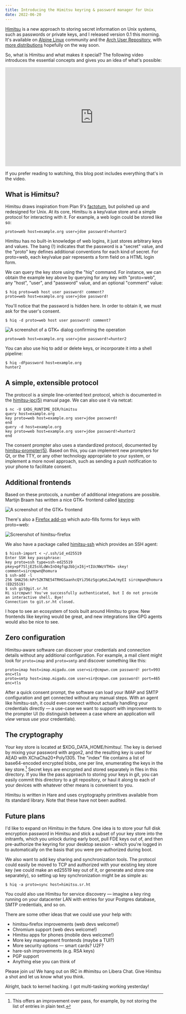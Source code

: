 ```yaml
---
title: Introducing the Himitsu keyring & password manager for Unix
date: 2022-06-20
---
```


[Himitsu] is a new approach to storing secret information on Unix systems, such
as passwords or private keys, and I released version 0.1 this morning. It's
available on [Alpine Linux] community and the [Arch User Repository], with [more
distributions] hopefully on the way soon.

[Himitsu]: https://himitsustore.org
[Alpine Linux]: https://wiki.alpinelinux.org/wiki/Himitsu
[Arch User Repository]: https://wiki.archlinux.org/title/Himitsu
[more distributions]: https://repology.org/project/himitsu/versions

So, what is Himitsu and what makes it special? The following video introduces
the essential concepts and gives you an idea of what's possible:

<iframe title="Introduction to the Himitsu secret key store" src="https://spacepub.space/videos/embed/5f9e5407-64a6-4776-9175-de744f2e7bc4" allowfullscreen="" sandbox="allow-same-origin allow-scripts allow-popups" width="560" height="315" frameborder="0"></iframe>

If you prefer reading to watching, this blog post includes everything that's in
the video.

## What is Himitsu?

Himitsu draws inspiration from Plan 9's [factotum], but polished up and
redesigned for Unix. At its core, Himitsu is a key/value store and a simple
protocol for interacting with it. For example, a web login could be stored like
so:

[factotum]: http://man.9front.org/4/factotum

```
proto=web host=example.org user=jdoe password!=hunter2
```

Himitsu has no built-in knowledge of web logins, it just stores arbitrary keys
and values. The bang (!) indicates that the password is a "secret" value, and
the "proto" key defines additional conventions for each kind of secret. For
proto=web, each key/value pair represents a form field on a HTML login form.

We can query the key store using the "hiq" command. For instance, we can obtain
the example key above by querying for any key with "proto=web", any "host",
"user", and "password" value, and an optional "comment" value:

```
$ hiq proto=web host user password! comment?
proto=web host=example.org user=jdoe password!
```

You'll notice that the password is hidden here. In order to obtain it, we must
ask for the user's consent.

```
$ hiq -d proto=web host user password! comment?
```

![A screenshot of a GTK+ dialog confirming the operation](https://l.sr.ht/aTfn.png)

```
proto=web host=example.org user=jdoe password!=hunter2
```

You can also use hiq to add or delete keys, or incorporate it into a shell
pipeline:

```
$ hiq -dFpassword host=example.org
hunter2
```

## A simple, extensible protocol

The protocol is a simple line-oriented text protocol, which is documented in the
[himitsu-ipc(5)] manual page. We can also use it via netcat:

[himitsu-ipc(5)]: https://himitsustore.org/docs/himitsu-ipc.5.html

```
$ nc -U $XDG_RUNTIME_DIR/himitsu
query host=example.org
key proto=web host=example.org user=jdoe password!
end
query -d host=example.org
key proto=web host=example.org user=jdoe password!=hunter2
end
```

The consent prompter also uses a standardized protocol, documented by
[himitsu-prompter(5)]. Based on this, you can implement new prompters for Qt, or
the TTY, or any other technology appropriate to your system, or implement a more
novel approach, such as sending a push notification to your phone to facilitate
consent.

[himitsu-prompter(5)]: https://himitsustore.org/docs/himitsu-prompter.5.html

## Additional frontends

Based on these protocols, a number of additional integrations are possible.
Martijn Braam has written a nice GTK+ frontend called [keyring]:

[keyring]: https://git.sr.ht/~martijnbraam/keyring/
![A screenshot of the GTK+ frontend](https://brixitcdn.net/metainfo/keyring.png)

There's also a [Firefox add-on] which auto-fills forms for keys with proto=web:

[Firefox add-on]: https://addons.mozilla.org/en-US/firefox/addon/himitsu-integration/
![Screenshot of himitsu-firefox](https://l.sr.ht/eLcs.png)

We also have a package called [himitsu-ssh] which provides an SSH agent:

[himitsu-ssh]: https://git.sr.ht/~sircmpwn/himitsu-ssh

```
$ hissh-import < ~/.ssh/id_ed25519
Enter SSH key passphrase: 
key proto=ssh type=ssh-ed25519 pkey=pF7SljE25sVLdWvInO4gfqpJbbjxI6j+tIUcNWzVTHU= skey! comment=sircmpwn@homura
$ ssh-add -l
256 SHA256:kPr5ZKTNE54TRHGSaanhcQYiJ56zSgcpKeLZw4/myEI sircmpwn@homura (ED25519)
$ ssh git@git.sr.ht
Hi sircmpwn! You've successfully authenticated, but I do not provide an interactive shell. Bye!
Connection to git.sr.ht closed.
```

I hope to see an ecosystem of tools built around Himitsu to grow. New frontends
like keyring would be great, and new integrations like GPG agents would also be
nice to see.

## Zero configuration

Himitsu-aware software can discover your credentials and connection details
without any additional configuration. For example, a mail client might look for
`proto=imap` and `proto=smtp` and discover something like this:

```
proto=imap host=imap.migadu.com user=sir@cmpwn.com password! port=993 enc=tls
proto=smtp host=imap.migadu.com user=sir@cmpwn.com password! port=465 enc=tls
```

After a quick consent prompt, the software can load your IMAP and SMTP
configuration and get connected without any manual steps. With an agent like
himitsu-ssh, it could even connect without actually handling your credentials
directly &mdash; a use-case we want to support with improvements to the prompter
UI (to distinguish between a case where an application will *view* versus *use*
your credentials).

## The cryptography

Your key store is located at $XDG\_DATA\_HOME/himitsu/. The key is derived by
mixing your password with argon2, and the resulting key is used for AEAD with
XChaCha20+Poly1305. The "index" file contains a list of base64-encoded encrypted
blobs, one per line, enumerating the keys in the key store.[^1] Secret keys are
encrypted and stored separately in files in this directory. If you like the pass
approach to storing your keys in git, you can easily commit this directory to a
git repository, or haul it along to each of your devices with whatever other
means is convenient to you.

[^1]: This offers an improvement over pass, for example, by not storing the list of entries in plain text.

Himitsu is written in Hare and uses cryptography primitives available from its
standard library. Note that these have not been audited.

## Future plans

I'd like to expand on Himitsu in the future. One idea is to store your full disk
encryption password in Himitsu and stick a subset of your key store into the
initramfs, which you unlock during early boot, pull FDE keys out of, and then
pre-authorize the keyring for your desktop session - which you're logged in to
automatically on the basis that you were pre-authorized during boot.

We also want to add key sharing and synchronization tools. The protocol could
easily be moved to TCP and authorized with your existing key store key (we could
make an ed25519 key out of it, or generate and store one separately), so setting
up key synchronization might be as simple as:

```
$ hiq -a proto=sync host=himitsu.sr.ht
```

You could also use Himitsu for service discovery &mdash; imagine a key ring
running on your datacenter LAN with entries for your Postgres database, SMTP
credentials, and so on.

There are some other ideas that we could use your help with:

- himitsu-firefox improvements (web devs welcome!)
- Chromium support (web devs welcome!)
- Himitsu apps for phones (mobile devs welcome!)
- More key management frontends (maybe a TUI?)
- More security options &mdash; smart cards? U2F?
- hare-ssh improvements (e.g. RSA keys)
- PGP support
- Anything else you can think of

Please join us! We hang out on IRC in #himitsu on Libera Chat. Give Himitsu a
shot and let us know what you think.

Alright, back to kernel hacking. I got multi-tasking working yesterday!
